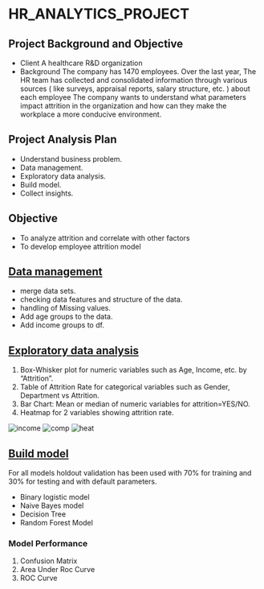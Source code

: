 # HR_ANALYTICS_PROJECT
## Project Background and Objective
- Client 
A healthcare R&D organization 
- Background
The company has 1470 employees. Over the last year, The HR team has collected and consolidated information through various sources ( like surveys, appraisal reports, salary structure,  etc. ) about each employee 
The company wants to understand what parameters impact attrition in the organization and how can they make the workplace a more conducive environment.

## Project Analysis Plan
- Understand business problem.
- Data management.
- Exploratory data analysis.
- Build model.
- Collect insights.
## Objective
- To analyze attrition and correlate with other factors
- To develop employee attrition model

## [Data management](https://github.com/Ahmd-karrar/HR_ANALYTICS_PROJECT/blob/main/Data_cleaning.py)
- merge data sets.
- checking data features and structure of the data.
- handling of Missing values.
- Add age groups to the data.
- Add income groups to df.

## [Exploratory data analysis](https://github.com/Ahmd-karrar/HR_ANALYTICS_PROJECT/blob/main/EDA.ipynb)
  1.    Box-Whisker plot for  numeric variables such as Age, Income, etc. by “Attrition”.
  2.    Table of Attrition Rate for categorical variables such as Gender, Department vs Attrition.
  3.    Bar Chart: Mean or median of numeric variables for attrition=YES/NO.
  4.    Heatmap for 2 variables showing attrition rate.
    
![income](https://github.com/Ahmd-karrar/HR_ANALYTICS_PROJECT/assets/155227956/796de7fc-c18b-434e-935c-dbe3588df89c)
![comp](https://github.com/Ahmd-karrar/HR_ANALYTICS_PROJECT/assets/155227956/52407baf-c89c-4737-b673-781c6bb5fef9)
![heat](https://github.com/Ahmd-karrar/HR_ANALYTICS_PROJECT/assets/155227956/7c256f2f-0a4c-498e-8589-fd8b7b9ffbe4)

## [Build model]()
For all models holdout validation has been used with 70% for training and 30% for testing and with default parameters.
- Binary logistic model
- Naive Bayes model
- Decision Tree
- Random Forest Model
### Model Performance
1. Confusion Matrix
2. Area Under Roc Curve
3.  ROC Curve
  








